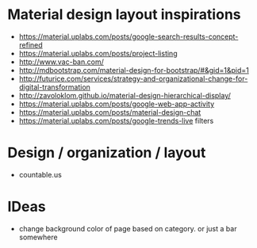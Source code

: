 # Material design layout inspirations
- https://material.uplabs.com/posts/google-search-results-concept-refined
- https://material.uplabs.com/posts/project-listing
- http://www.vac-ban.com/
- http://mdbootstrap.com/material-design-for-bootstrap/#&gid=1&pid=1
- http://futurice.com/services/strategy-and-organizational-change-for-digital-transformation
- http://zavoloklom.github.io/material-design-hierarchical-display/
- https://material.uplabs.com/posts/google-web-app-activity
- https://material.uplabs.com/posts/material-design-chat
- https://material.uplabs.com/posts/google-trends-live   filters

# Design / organization / layout
- countable.us

# IDeas
- change background color of page based on category. or just a bar somewhere

